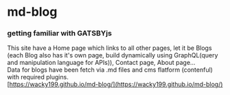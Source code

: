 # md-blog
### getting familiar with GATSBYjs
This site have a Home page which links to all other pages, let it be Blogs (each Blog also has it's own page, build dynamically using GraphQL(query and manipulation language for APIs)), Contact page, About page...\
Data for blogs have been fetch via .md files and cms flatform (contenful) with required plugins.\
[https://wacky199.github.io/md-blog/](https://wacky199.github.io/md-blog/)
